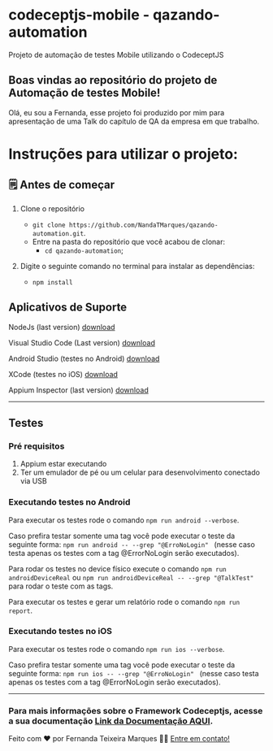 # codeceptjs-mobile - qazando-automation

Projeto de automação de testes Mobile utilizando o CodeceptJS

## Boas vindas ao repositório do projeto de Automação de testes Mobile!

Olá, eu sou a Fernanda, esse projeto foi produzido por mim para apresentação de uma Talk do capítulo de QA da empresa em que trabalho.

# Instruções para utilizar o projeto:

## 🗒 Antes de começar

1. Clone o repositório

   - `git clone https://github.com/NandaTMarques/qazando-automation.git`.
   - Entre na pasta do repositório que você acabou de clonar:
     - `cd qazando-automation`;

2. Digite o seguinte comando no terminal para instalar as dependências:
     - `npm install`

## Aplicativos de Suporte

NodeJs (last version) [download](https://nodejs.org/pt-br/download)

Visual Studio Code (Last version) [download](https://code.visualstudio.com/download)

Android Studio (testes no Android) [download](https://developer.android.com/studio)

XCode (testes no iOS) [download](https://xcodereleases.com/)

Appium Inspector (last version) [download](https://github.com/appium/appium-inspector/releases)

---

## Testes

### Pré requisitos

1. Appium estar executando
2. Ter um emulador de pé ou um celular para desenvolvimento conectado via USB

### Executando testes no Android

Para executar os testes rode o comando `npm run android --verbose`.

Caso prefira testar somente uma tag você pode executar o teste da seguinte forma: `npm run android -- --grep "@ErroNoLogin" ` (nesse caso testa apenas os testes com a tag @ErrorNoLogin serão executados).

Para rodar os testes no device físico execute o comando `npm run androidDeviceReal` ou `npm run androidDeviceReal -- --grep "@TalkTest"` para rodar o teste com as tags.

Para executar os testes e gerar um relatório rode o comando `npm run report`.

### Executando testes no iOS

Para executar os testes rode o comando `npm run ios --verbose`.

Caso prefira testar somente uma tag você pode executar o teste da seguinte forma: `npm run ios -- --grep "@ErroNoLogin" ` (nesse caso testa apenas os testes com a tag @ErrorNoLogin serão executados).

---

### Para mais informações sobre o Framework Codeceptjs, acesse a sua documentação [Link da Documentação AQUI](https://codecept.io/).

Feito com ❤️ por Fernanda Teixeira Marques 👋🏽 [Entre em contato!](https://www.linkedin.com/in/fernandadesenvolvedoraweb/)
